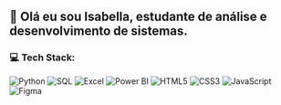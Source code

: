 ## 💫 Olá eu sou Isabella, estudante de análise e desenvolvimento de sistemas.

### 💻 Tech Stack: </br>
![Python](https://img.shields.io/badge/python-3670A0?style=flat&logo=python&logoColor=ffdd54) ![SQL](https://img.shields.io/badge/sql-00758F?style=flat&logo=postgresql&logoColor=white) ![Excel](https://img.shields.io/badge/Excel-217346?style=flat&logo=microsoft-excel&logoColor=white) ![Power BI](https://img.shields.io/badge/Power%20BI-F2C811?style=flat&logo=powerbi&logoColor=black)
 ![HTML5](https://img.shields.io/badge/html5-%23E34F26.svg?style=flat&logo=html5&logoColor=white) ![CSS3](https://img.shields.io/badge/css3-%231572B6.svg?style=flat&logo=css3&logoColor=white) ![JavaScript](https://img.shields.io/badge/javascript-%23323330.svg?style=flat&logo=javascript&logoColor=%23F7DF1E) ![Figma](https://img.shields.io/badge/figma-%23F24E1E.svg?style=flat&logo=figma&logoColor=white)

